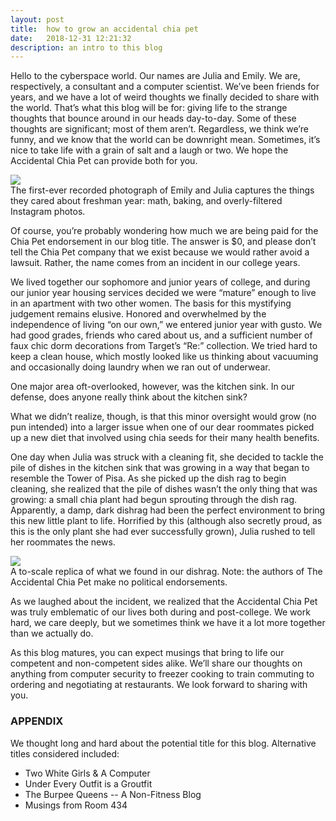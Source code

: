 ```yaml
---
layout: post
title:  how to grow an accidental chia pet
date:   2018-12-31 12:21:32
description: an intro to this blog
---
```


Hello to the cyberspace world. Our names are Julia and Emily. We are, respectively, a consultant and a computer scientist. We’ve been friends for years, and we have a lot of weird thoughts we finally decided to share with the world. That’s what this blog will be for: giving life to the strange thoughts that bounce around in our heads day-to-day. Some of these thoughts are significant; most of them aren’t. Regardless, we think we’re funny, and we know that the world can be downright mean. Sometimes, it’s nice to take life with a grain of salt and a laugh or two. We hope the Accidental Chia Pet can provide both for you.

<div class="col two">
<img class="col caption" src="{{ site.baseurl }}/img/julz_and_em.JPG">
<div class="col caption">
     The first-ever recorded photograph of Emily and Julia captures the things they cared about freshman year: math, baking, and overly-filtered Instagram photos. 
</div>
</div>

Of course, you’re probably wondering how much we are being paid for the Chia Pet endorsement in our blog title. The answer is $0, and please don’t tell the Chia Pet company that we exist because we would rather avoid a lawsuit. Rather, the name comes from an incident in our college years.

We lived together our sophomore and junior years of college, and during our junior year housing services decided we were “mature” enough to live in an apartment with two other women. The basis for this mystifying judgement remains elusive. Honored and overwhelmed by the independence of living “on our own,” we entered junior year with gusto. We had good grades, friends who cared about us, and a sufficient number of faux chic dorm decorations from Target’s “Re:” collection.  We tried hard to keep a clean house, which mostly looked like us thinking about vacuuming and occasionally doing laundry when we ran out of underwear.

One major area oft-overlooked, however, was the kitchen sink. In our defense, does anyone really think about the kitchen sink? 

What we didn’t realize, though, is that this minor oversight would grow (no pun intended) into a larger issue when one of our dear roommates picked up a new diet that involved using chia seeds for their many health benefits.  

One day when Julia was struck with a cleaning fit, she decided to tackle the pile of dishes in the kitchen sink that was growing in a way that began to resemble the Tower of Pisa.  As she picked up the dish rag to begin cleaning, she realized that the pile of dishes wasn’t the only thing that was growing: a small chia plant had begun sprouting through the dish rag.  Apparently, a damp, dark dishrag had been the perfect environment to bring this new little plant to life. Horrified by this (although also secretly proud, as this is the only plant she had ever successfully grown), Julia rushed to tell her roommates the news.

<div class="col two right">
<img class="col caption" src="{{ site.baseurl }}/img/trump_chia.jpg">
<div class="col caption">
     A to-scale replica of what we found in our dishrag. Note: the authors of The Accidental Chia Pet make no political endorsements. 
</div>
</div>

As we laughed about the incident, we realized that the Accidental Chia Pet was truly emblematic of our lives both during and post-college. We work hard, we care deeply, but we sometimes think we have it a lot more together than we actually do. 

As this blog matures, you can expect musings that bring to life our competent and non-competent sides alike.  We’ll share our thoughts on anything from computer security to freezer cooking to train commuting to ordering and negotiating at restaurants.  We look forward to sharing with you. 

### APPENDIX

We thought long and hard about the potential title for this blog. Alternative titles considered included:

<ul>
	<li>Two White Girls & A Computer</li>
	<li>Under Every Outfit is a Groutfit</li>
	<li>The Burpee Queens -- A Non-Fitness Blog</li>
        <li>Musings from Room 434</li>
</ul>

